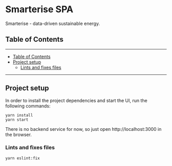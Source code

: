 # Smarterise SPA

Smarterise - data-driven sustainable energy.

## Table of Contents

---
- [Table of Contents](#table-of-contents)
- [Project setup](#project-setup)
    - [Lints and fixes files](#lints-and-fixes-files)
---

## Project setup
In order to install the project dependencies and start the UI, run the following commands:
```shell
yarn install
yarn start
```
There is no backend service for now, so just open http://localhost:3000 in the browser.

### Lints and fixes files

```shell
yarn eslint:fix
```
